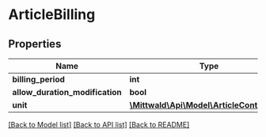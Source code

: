 # ArticleBilling

## Properties
Name | Type | Description | Notes
------------ | ------------- | ------------- | -------------
**billing_period** | **int** |  | [optional] 
**allow_duration_modification** | **bool** |  | [optional] 
**unit** | [**\Mittwald\Api\Model\ArticleContractUnit**](ArticleContractUnit.md) |  | [optional] 

[[Back to Model list]](../README.md#documentation-for-models) [[Back to API list]](../README.md#documentation-for-api-endpoints) [[Back to README]](../README.md)



